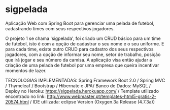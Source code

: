 # sigpelada
Aplicação Web com Spring Boot para gerenciar uma pelada de futebol, cadastrando times com seus respectivos jogadores.

O projeto 1 se chama 'sigpelada', foi criado um CRUD básico para um time de futebol, isto é com a opção de cadastrar o seu nome e o seu uniforme. E para cada time, existe outro CRUD para cadastro dos seus respectivos jogadores, com a opção de informar seu nome, setor de trabalho, posição que irá jogar e seu número da camisa. A aplicação visa então ajudar a criação de uma pelada de futebol por uma empresa que queira incentivar momentos de lazer.

TECNOLOGIAS IMPLEMENTADAS: Spring Framework Boot 2.0 / Spring MVC / Thymeleaf / Bootstrap / Hibernate e JPA/  Banco de Dados: MySQL / Deploy no Heroku: https://sigpelada.herokuapp.com/ / Template utilizado encontrado no link: http://www.webmaster.pt/templates-html5-gratis-2-20574.html / IDE utilizada: eclipse Version (Oxygen.3a Release (4.7.3a))
